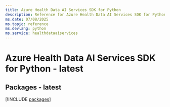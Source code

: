 ```yaml
---
title: Azure Health Data AI Services SDK for Python
description: Reference for Azure Health Data AI Services SDK for Python
ms.date: 07/08/2025
ms.topic: reference
ms.devlang: python
ms.service: healthdataaiservices
---
```

# Azure Health Data AI Services SDK for Python - latest
## Packages - latest
[!INCLUDE [packages](health-data-ai-services-index.md)]